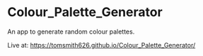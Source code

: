 # Colour_Palette_Generator
An app to generate random colour palettes.

Live at: https://tomsmith626.github.io/Colour_Palette_Generator/

